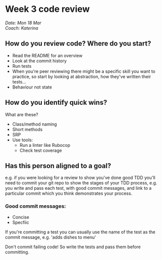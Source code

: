 # Week 3 code review
*Date: Mon 18 Mar*  
*Coach: Katerina*

## How do you review code? Where do you start?

- Read the README for an overview
- Look at the commit history
- Run tests
- When you're peer reviewing there might be a specific skill you want to practice, so start by looking at abstraction, how they've written their tests...
- Behaviour not state

## How do you identify quick wins?

What are these?
- Class/method naming
- Short methods
- SRP
- Use tools:
  - Run a linter like Rubocop
  - Check test coverage

## Has this person aligned to a goal?

e.g. if you were looking for a review to show you've done good TDD you'll need to commit your git repo to show the stages of your TDD process, e.g. you write and pass each test, with good commit messages, and link to a particular commit which you think demonstrates your process.

### Good commit messages:

- Concise
- Specfiic

If you're committing a test you can usually use the name of the test as the commit message, e.g. 'adds dishes to menu'

Don't commit failing code! So write the tests and pass them before committing.